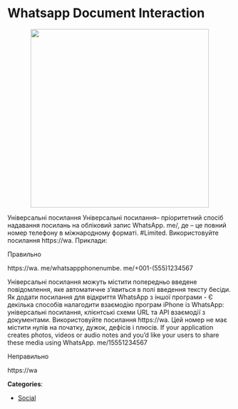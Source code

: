 # Whatsapp Document Interaction
<p align="center">
    <img width="400" src="https://raw.githubusercontent.com/apis-list/apis-list/apis/whatsapp-document-interaction/logo_256x256.png" />
</p>

Універсальні посилання
 Універсальні посилання– пріоритетний спосіб надавання посилань на обліковий запис WhatsApp. me/, де – це повний номер телефону в міжнародному форматі. #Limited. 
 Використовуйте посилання https://wa. 
 Приклади:
 
 Правильно
 
 https://wa. me/whatsappphonenumbe. me/+001-(555)1234567
 
 Універсальні посилання можуть містити попередньо введене повідомлення, яке автоматичне з’явиться в полі введення тексту бесіди. Як додати посилання для відкриття WhatsApp з іншої програми - 
 Є декілька способів налагодити взаємодію програм iPhone із WhatsApp: універсальні посилання, клієнтські схеми URL та API взаємодії з документами.  Використовуйте посилання https://wa.  Цей номер не має містити нулів на початку, дужок, дефісів і плюсів. If your application creates photos, videos or audio notes and you’d like your users to share these media using WhatsApp. me/15551234567
 
 
 Неправильно
 
 https://wa



**Categories**:

- [Social](https://github.com/apis-list/apis-list#social)



